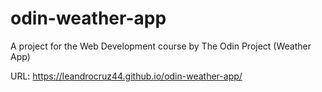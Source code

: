 # odin-weather-app
A project for the Web Development course by The Odin Project (Weather App)

URL: https://leandrocruz44.github.io/odin-weather-app/
